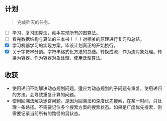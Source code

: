 ## 计划

> 完成昨天的任务。

- [ ] 学习、复习图算法，动手实现所有的图算法。 
- [ ] 看完数据结构与算法的三本书！！！对相关的原理进行复习和总结。
- [x] 学习机器学习的实现方案。毕设计划真正的开始执行。
- [x] 关于字符串分割。字符串格式化方法的总结。转换成流，作为流对象处理。转换为容器。作为容器对象处理，使用泛型算法。

## 收获

* 使用递归不能解决动态规划问题。适应为动态规划的子问题有重复。使用递归的方法。会导致重复计算的问题。
* 使用回溯法解决迷宫问题。是因为回溯法和深度优先搜索，在某一时间，只处理一条路径。不需要记住多个搜索方案的搜索状态。如果是广度优先搜索，则需要记录当前所有的路径的另状态。
